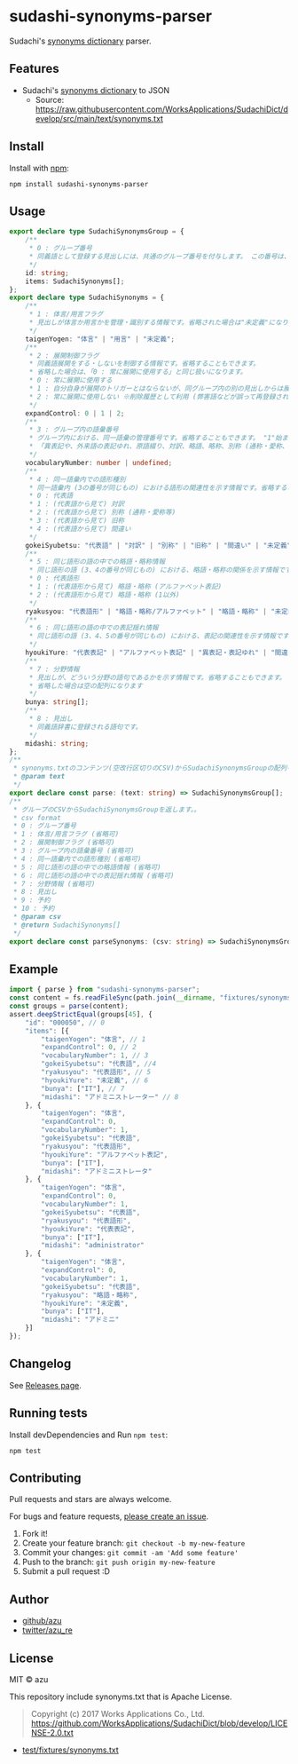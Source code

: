 # sudashi-synonyms-parser

Sudachi's [synonyms dictionary](https://github.com/WorksApplications/SudachiDict/blob/develop/docs/synonyms.md) parser.

## Features

- Sudachi's [synonyms dictionary](https://github.com/WorksApplications/SudachiDict/blob/develop/docs/synonyms.md) to JSON
    - Source: https://raw.githubusercontent.com/WorksApplications/SudachiDict/develop/src/main/text/synonyms.txt

## Install

Install with [npm](https://www.npmjs.com/):

    npm install sudashi-synonyms-parser

## Usage

```ts
export declare type SudachiSynonymsGroup = {
    /**
     * 0 : グループ番号
     * 同義語として登録する見出しには、共通のグループ番号を付与します。 この番号は、ソース内で同義語の管理・識別に使用するため、一度発行したグループ番号は変更しません。 グループ番号は6桁の数字で表します。
     */
    id: string;
    items: SudachiSynonyms[];
};
export declare type SudachiSynonyms = {
    /**
     * 1 : 体言/用言フラグ
     * 見出しが体言か用言かを管理・識別する情報です。省略された場合は"未定義"になります。
     */
    taigenYogen: "体言" | "用言" | "未定義";
    /**
     * 2 : 展開制御フラグ
     * 同義語展開をする・しないを制御する情報です。省略することもできます。
     * 省略した場合は、「0 : 常に展開に使用する」と同じ扱いになります。
     * 0 : 常に展開に使用する
     * 1 : 自分自身が展開のトリガーとはならないが、同グループ内の別の見出しからは展開される
     * 2 : 常に展開に使用しない ※削除履歴として利用 (弊害語などが誤って再登録されるのを防ぐため)
     */
    expandControl: 0 | 1 | 2;
    /**
     * 3 : グループ内の語彙番号
     * グループ内における、同一語彙の管理番号です。省略することもできます。 "1"始まりで連番を付与します。
     * 「異表記や、外来語の表記ゆれ、原語綴り、対訳、略語、略称、別称 (通称・愛称、等) 、旧称、間違い」は、表記や語形が異なるだけで、同じ語彙と見なします。
     */
    vocabularyNumber: number | undefined;
    /**
     * 4 : 同一語彙内での語形種別
     * 同一語彙内 (3の番号が同じもの) における語形の関連性を示す情報です。省略することもできます。
     * 0 : 代表語
     * 1 : (代表語から見て) 対訳
     * 2 : (代表語から見て) 別称 (通称・愛称等)
     * 3 : (代表語から見て) 旧称
     * 4 : (代表語から見て) 間違い
     */
    gokeiSyubetsu: "代表語" | "対訳" | "別称" | "旧称" | "間違い" | "未定義";
    /**
     * 5 : 同じ語形の語の中での略語・略称情報
     * 同じ語形の語 (3、4の番号が同じもの) における、略語・略称の関係を示す情報です。省略された場合は"未定義"になります。
     * 0 : 代表語形
     * 1 : (代表語形から見て) 略語・略称 (アルファベット表記)
     * 2 : (代表語形から見て) 略語・略称 (1以外)
     */
    ryakusyou: "代表語形" | "略語・略称/アルファベット" | "略語・略称" | "未定義";
    /**
     * 6 : 同じ語形の語の中での表記揺れ情報
     * 同じ語形の語 (3、4、5の番号が同じもの) における、表記の関連性を示す情報です。省略された場合は"未定義"になります。
     */
    hyoukiYure: "代表表記" | "アルファベット表記" | "異表記・表記ゆれ" | "間違い表記" | "未定義";
    /**
     * 7 : 分野情報
     * 見出しが、どういう分野の語句であるかを示す情報です。省略することもできます。
     * 省略した場合は空の配列になります
     */
    bunya: string[];
    /**
     * 8 : 見出し
     * 同義語辞書に登録される語句です。
     */
    midashi: string;
};
/**
 * synonyms.txtのコンテンツ(空改行区切りのCSV)からSudachiSynonymsGroupの配列を返します
 * @param text
 */
export declare const parse: (text: string) => SudachiSynonymsGroup[];
/**
 * グループのCSVからSudachiSynonymsGroupを返します。。
 * csv format
 * 0 : グループ番号
 * 1 : 体言/用言フラグ (省略可)
 * 2 : 展開制御フラグ (省略可)
 * 3 : グループ内の語彙番号 (省略可)
 * 4 : 同一語彙内での語形種別 (省略可)
 * 5 : 同じ語形の語の中での略語情報 (省略可)
 * 6 : 同じ語形の語の中での表記揺れ情報 (省略可)
 * 7 : 分野情報 (省略可)
 * 8 : 見出し
 * 9 : 予約
 * 10 : 予約
 * @param csv
 * @return SudachiSynonyms[]
 */
export declare const parseSynonyms: (csv: string) => SudachiSynonymsGroup;
```

## Example

```js
import { parse } from "sudashi-synonyms-parser";
const content = fs.readFileSync(path.join(__dirname, "fixtures/synonyms.txt"), "utf-8");
const groups = parse(content);
assert.deepStrictEqual(groups[45], {
    "id": "000050", // 0
    "items": [{
        "taigenYogen": "体言", // 1
        "expandControl": 0, // 2
        "vocabularyNumber": 1, // 3
        "gokeiSyubetsu": "代表語", //4 
        "ryakusyou": "代表語形", // 5
        "hyoukiYure": "未定義", // 6
        "bunya": ["IT"], // 7
        "midashi": "アドミニストレーター" // 8
    }, {
        "taigenYogen": "体言",
        "expandControl": 0,
        "vocabularyNumber": 1,
        "gokeiSyubetsu": "代表語",
        "ryakusyou": "代表語形",
        "hyoukiYure": "アルファベット表記",
        "bunya": ["IT"],
        "midashi": "アドミニストレータ"
    }, {
        "taigenYogen": "体言",
        "expandControl": 0,
        "vocabularyNumber": 1,
        "gokeiSyubetsu": "代表語",
        "ryakusyou": "代表語形",
        "hyoukiYure": "代表表記",
        "bunya": ["IT"],
        "midashi": "administrator"
    }, {
        "taigenYogen": "体言",
        "expandControl": 0,
        "vocabularyNumber": 1,
        "gokeiSyubetsu": "代表語",
        "ryakusyou": "略語・略称",
        "hyoukiYure": "未定義",
        "bunya": ["IT"],
        "midashi": "アドミニ"
    }]
});


```

## Changelog

See [Releases page](https://github.com/azu/sudashi-synonyms-parser/releases).

## Running tests

Install devDependencies and Run `npm test`:

    npm test

## Contributing

Pull requests and stars are always welcome.

For bugs and feature requests, [please create an issue](https://github.com/azu/sudashi-synonyms-parser/issues).

1. Fork it!
2. Create your feature branch: `git checkout -b my-new-feature`
3. Commit your changes: `git commit -am 'Add some feature'`
4. Push to the branch: `git push origin my-new-feature`
5. Submit a pull request :D

## Author

- [github/azu](https://github.com/azu)
- [twitter/azu_re](https://twitter.com/azu_re)

## License

MIT © azu

This repository include synonyms.txt that is Apache License.

> Copyright (c) 2017 Works Applications Co., Ltd.
> https://github.com/WorksApplications/SudachiDict/blob/develop/LICENSE-2.0.txt

- [test/fixtures/synonyms.txt](test/fixtures/synonyms.txt)
